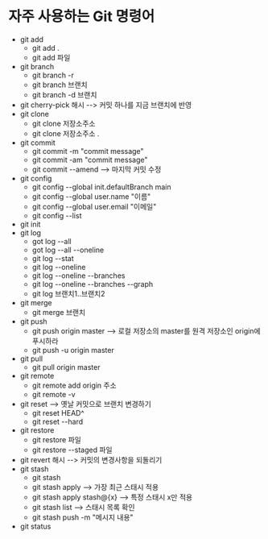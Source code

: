 # 자주 사용하는 Git 명령어
- git add
  - git add .
  - git add 파일
- git branch
  - git branch -r
  - git branch 브랜치
  - git branch -d 브랜치
- git cherry-pick 해시 --> 커밋 하나를 지금 브랜치에 반영
- git clone 
  - git clone 저장소주소
  - git clone 저장소주소 .
- git commit
  - git commit -m "commit message"
  - git commit -am "commit message"
  - git commit --amend --> 마지막 커밋 수정
- git config
  - git config --global init.defaultBranch main
  - git config --global user.name "이름"
  - git config --global user.email "이메일"
  - git config --list
- git init
- git log
  - got log --all
  - got log --all --oneline
  - git log --stat
  - git log --oneline
  - git log --oneline --branches
  - git log --oneline --branches --graph
  - git log 브랜치1..브랜치2
- git merge
  - git merge 브랜치
- git push
  - git push origin master --> 로컬 저장소의 master를 원격 저장소인 origin에 푸시하라
  - git push -u origin master
- git pull
  - git pull origin master
- git remote
  - git remote add origin 주소
  - git remote -v
- git reset --> 옛날 커밋으로 브랜치 변경하기 
  - git reset HEAD^
  - git reset --hard
- git restore
  - git restore 파일
  - git restore --staged 파일
- git revert 해시 --> 커밋의 변경사항을 되돌리기
- git stash
  - git stash
  - git stash apply --> 가장 최근 스태시 적용
  - git stash apply stash@{x} --> 특정 스태시 x만 적용
  - git stash list --> 스태시 목록 확인
  - git stash push -m "메시지 내용"
- git status
 

